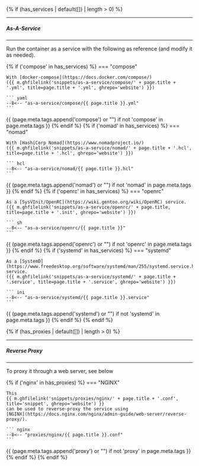 {% if (has_services | default([]) | length > 0) %}

---
##### As-A-Service
---

Run the container as a service with the following as
reference (and modify it as needed).

{%   if ('compose' in has_services) %}
=== "compose"

    With [docker-compose](https://docs.docker.com/compose/)
    ({{ m.ghfilelink('snippets/as-a-service/compose/' + page.title + '.yml', title=page.title + '.yml', ghrepo='website') }})

    ``` yaml
    --8<-- "as-a-service/compose/{{ page.title }}.yml"
    ```
{{     (page.meta.tags.append('compose') or "") if not 'compose' in page.meta.tags }}
{%   endif %}
{%   if ('nomad' in has_services) %}
=== "nomad"

    With [HashiCorp Nomad](https://www.nomadproject.io/)
    ({{ m.ghfilelink('snippets/as-a-service/nomad/' + page.title + '.hcl', title=page.title + '.hcl', ghrepo='website') }})

    ``` hcl
    --8<-- "as-a-service/nomad/{{ page.title }}.hcl"
    ```
{{     (page.meta.tags.append('nomad') or "") if not 'nomad' in page.meta.tags }}
{%   endif %}
{%   if ('openrc' in has_services) %}
=== "openrc"

    As a [SysVInit/OpenRC](https://wiki.gentoo.org/wiki/OpenRC) service.
    ({{ m.ghfilelink('snippets/as-a-service/openrc/' + page.title, title=page.title + '.init', ghrepo='website') }})

    ``` sh
    --8<-- "as-a-service/openrc/{{ page.title }}"
    ```
{{     (page.meta.tags.append('openrc') or "") if not 'openrc' in page.meta.tags }}
{%   endif %}
{%   if ('systemd' in has_services) %}
=== "systemd"

    As a [SystemD](https://www.freedesktop.org/software/systemd/man/255/systemd.service.html) service.
    ({{ m.ghfilelink('snippets/as-a-service/systemd/' + page.title + '.service', title=page.title + '.service', ghrepo='website') }})

    ``` ini
    --8<-- "as-a-service/systemd/{{ page.title }}.service"
    ```
{{     (page.meta.tags.append('systemd') or "") if not 'systemd' in page.meta.tags }}
{%   endif %}
{% endif %}

{% if (has_proxies | default([]) | length > 0) %}

---
##### Reverse Proxy
---

To proxy it through a web server, see below

{%   if ('nginx' in has_proxies) %}
=== "NGINX"

    This
    {{ m.ghfilelink('snippets/proxies/nginx/' + page.title + '.conf', title='snippet', ghrepo='website') }}
    can be used to reverse-proxy the service using
    [NGINX](https://docs.nginx.com/nginx/admin-guide/web-server/reverse-proxy/).

    ``` nginx
    --8<-- "proxies/nginx/{{ page.title }}.conf"
    ```
{{     (page.meta.tags.append('proxy') or "") if not 'proxy' in page.meta.tags }}
{%   endif %}
{% endif %}
